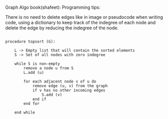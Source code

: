 
Graph Algo book(shafeet):
Programming tips:

There is no need to delete edges like in image or pseudocode when writing code, using a dictionary to keep track of the indegree of each node
and delete the edge by reducing the indegree of the node.

```pseudo

procedure topsort (G):

    L -> Empty list that will contain the sorted elements 
    S -> Set of all nodes with zero indegree

    while S is non-empty
        remove a node u from S
        L.add (u)

        for each adjacent node v of u do 
            remove edge (u, v) from the graph 
            if v has no other incoming edges 
                S.add (v)
            end if
        end for

    end while
    
```

